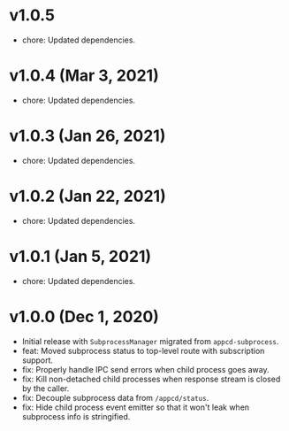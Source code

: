 # v1.0.5

 * chore: Updated dependencies.

# v1.0.4 (Mar 3, 2021)

 * chore: Updated dependencies.

# v1.0.3 (Jan 26, 2021)

 * chore: Updated dependencies.

# v1.0.2 (Jan 22, 2021)

 * chore: Updated dependencies.

# v1.0.1 (Jan 5, 2021)

 * chore: Updated dependencies.

# v1.0.0 (Dec 1, 2020)

 * Initial release with `SubprocessManager` migrated from `appcd-subprocess`.
 * feat: Moved subprocess status to top-level route with subscription support.
 * fix: Properly handle IPC send errors when child process goes away.
 * fix: Kill non-detached child processes when response stream is closed by the caller.
 * fix: Decouple subprocess data from `/appcd/status`.
 * fix: Hide child process event emitter so that it won't leak when subprocess info is stringified.
